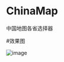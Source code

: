 # ChinaMap
中国地图各省选择器

#效果图

![image](https://github.com/dalong982242260/ChinaMap/blob/master/gif/map.gif)